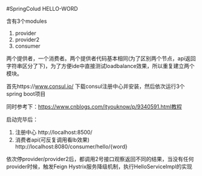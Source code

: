 #SpringColud HELLO-WORD

含有3个modules
1. provider
2. provider2
3. consumer

两个提供者，一个消费者。两个提供者代码基本相同(为了区别两个节点，api返回字符串区分了下)，为了方便ide中直接测试loadbalance效果，所以重复建立两个模块。

首先https://www.consul.io/ 下载consul注册中心并安装，然后依次运行3个spring boot项目

同时参考下：https://www.cnblogs.com/ityouknow/p/9340591.html教程

启动完毕后：
1. 注册中心 http://localhost:8500/
2. 消费者api(可反复调用看lb效果) http://localhost:8080/consumer/hello/{word}

依次停provider/provider2后，都调用2号接口观察返回不同的结果，当没有任何provider时候，触发Feign Hystrix服务降级机制，执行HelloServiceImpl的实现



